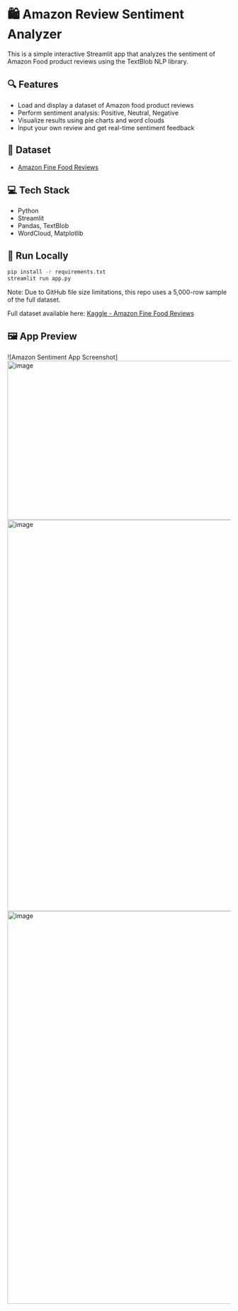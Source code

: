 # 🛍️ Amazon Review Sentiment Analyzer

This is a simple interactive Streamlit app that analyzes the sentiment of Amazon Food product reviews using the TextBlob NLP library.

## 🔍 Features

- Load and display a dataset of Amazon food product reviews
- Perform sentiment analysis: Positive, Neutral, Negative
- Visualize results using pie charts and word clouds
- Input your own review and get real-time sentiment feedback

## 📂 Dataset

- [Amazon Fine Food Reviews](https://www.kaggle.com/datasets/snap/amazon-fine-food-reviews)

## 💻 Tech Stack

- Python
- Streamlit
- Pandas, TextBlob
- WordCloud, Matplotlib

## 🚀 Run Locally

```bash
pip install -r requirements.txt
streamlit run app.py
```
Note: Due to GitHub file size limitations, this repo uses a 5,000-row sample of the full dataset.

Full dataset available here: [Kaggle - Amazon Fine Food Reviews](https://www.kaggle.com/datasets/snap/amazon-fine-food-reviews)

## 🖼️ App Preview

![Amazon Sentiment App Screenshot]
<img width="1919" height="359" alt="image" src="https://github.com/user-attachments/assets/1b350041-78cc-4dd7-b59f-136f68548ca7" />
<img width="1909" height="884" alt="image" src="https://github.com/user-attachments/assets/bb502cc0-81d1-40f4-ad05-9870187efc61" />
<img width="1914" height="887" alt="image" src="https://github.com/user-attachments/assets/c5bd5ebc-74da-472a-bd0b-fc64b0810057" />




